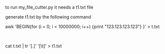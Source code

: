 to run my_file_cutter.py it needs a t1.txt file

generate t1.txt by the following command

awk 'BEGIN{for (i = 0; i < 10000000; i++) {print "123.123.123.123"} }' > t.txt

<br/>

cat t.txt | tr '[.]' '[\t]' > t1.txt
